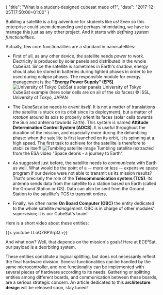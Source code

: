 {
    "title": "What is a student-designed cubesat made of?",
    "date": "2017-12-05T17:50:00+01:00"
}

Building a satellite is a big adventure for students like us! Even so this enterprise could seem demanding and perhaps intimidating, we have to manage this just as any other project. And it starts with *defining system functionalities*.

Actually, few core functionalities are a standard in nanosatellites:

* First of all, as any other device, the satellite needs *power* to work.  Electricity is produced by solar panels and distributed in the whole CubeSat. Since the satellite is sometimes in Earth's shadow, energy should also be stored in batteries during lighted phases in order to be used during eclipse phases. The responsible module for energy management is the **"Energy Power Supply" (EPS)**.
![University of Tokyo CubSat's solar panels](http://www.space.t.u-tokyo.ac.jp/cubesat/mission/dev/pow/img/xi-iv-full-l.jpg)
University of Tokyo CubeSat example (here solar cells are on all of the six faces)
© ISSL, University of Tokyo, JAPAN

* The CubeSat also needs to *orient itself*. It is not a matter of translations (the satellite is stuck on its orbit since its deployment), but a matter of *rotation* around its axis to properly orient its faces (solar cells towards the Sun and antenna towards Earth). This system is named **Attitude Determination Control System (ADCS)**. It is useful throughout the duration of the mission, and especially more during the detumbling phase: when the satellite is first launched on its orbit, it is spinning at a high speed. The first task to achieve for the satellite is therefore to stabilize itself!
![Tumbling satellite image](https://media.giphy.com/media/3osBL1WVO9SflVB5Pa/giphy.gif)
Tumbling satellite (extracted from the ESA video "Space debris - a journey to Earth"

* As suggested just before, the satellite needs to *communicate* with Earth as well. What would be the point of a -- more or less -- expensive space program if our device were not able to transmit us its mission results? That's precisely the role of the **Telecommunication system (TCS)**. Its antenna sends data from the satellite to a station based on Earth (called the Ground Station or GS). Data can also be sent from the Ground Station to the satellite's TCS to transmit orders.

* Finally, we often name **On Board Computer (OBC)** the entity dedicated to the whole satellite *management*. OBC is in charge of other modules' supervision; it is our CubeSat's brain!

Here is a short video about these entities:

{{< youtube LLoQZBPVrpQ >}}

And what now? Well, that depends on the mission's goals! Here at ECE³Sat, our payload is a deorbiting system.

These entities constitute a logical splitting, but does not necessarily reflect the final hardware division. Several functionalities can be handled by the same microcontroller, and one functionality can be implemented with several pieces of hardware according to its needs. Gathering or splitting entities among different boards, and communication between these boards, are a serious strategic concern. An article dedicated to this **architecture design** will be released soon, stay tuned!
